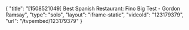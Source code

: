 {
    "title": "[1508521049] Best Spanish Restaurant: Fino Big Test - Gordon Ramsay",
    "type": "solo",
    "layout": "iframe-static",
    "videoId": "123179379",
    "url": "\/tvpembed\/123179379"
}